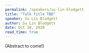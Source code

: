 ```yaml
---
permalink: /speakers/su-lin-blodgett
title: "Talk Title TBD"
speaker: Su Lin Blodgett
author: Su Lin Blodgett
date: Oct 28, 2020
read_time: true
---
```


(Abstract to come!)

